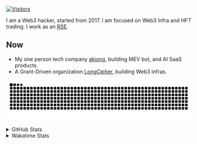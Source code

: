 <!-- markdownlint-disable MD041 MD010 MD033 -->
[![Visitors](https://api.visitorbadge.io/api/daily?path=Akagi201%2FAkagi201&label=Visitors%20Today&countColor=%2337d67a)](https://visitorbadge.io/status?path=Akagi201%2FAkagi201)

I am a Web3 hacker, started from 2017. I am focused on Web3 Infra and HFT trading.
I work as an [RSE](https://us-rse.org/about/what-is-an-rse/).

## Now

* My one person tech company [akjong](https://github.com/akjong), building MEV bot, and AI SaaS products.
* A Grant-Driven organization [LongCipher](https://github.com/longcipher), building Web3 infras.

[![github contribution grid snake animation](https://raw.githubusercontent.com/Akagi201/Akagi201/output/github-contribution-grid-snake.svg#gh-light-mode-only)](https://github.com/Akagi201)

<details>
<summary>GitHub Stats</summary>
  <a href="https://github.com/Akagi201"><img alt="Profile Detail" src="https://raw.githubusercontent.com/Akagi201/Akagi201/master/profile-summary-card-output/dracula/0-profile-details.svg" /></a>
  <a href="https://github.com/Akagi201"><img alt="Github Stats" src="https://raw.githubusercontent.com/Akagi201/Akagi201/master/profile-summary-card-output/dracula/3-stats.svg" /></a>
  <a href="https://github.com/Akagi201"><img alt="Lang By Commits" src="https://raw.githubusercontent.com/Akagi201/Akagi201/master/profile-summary-card-output/dracula/2-most-commit-language.svg" /></a>
</details>

<details>
<summary>Wakatime Stats</summary>
<br>

<!--START_SECTION:waka-->

```txt
From: 04 April 2025 - To: 11 April 2025

Total Time: 43 hrs 27 mins

Other              25 hrs 20 mins  ██████████████▓░░░░░░░░░░   58.32 %
Rust               4 hrs 15 mins   ██▒░░░░░░░░░░░░░░░░░░░░░░   09.80 %
TypeScript         3 hrs 29 mins   ██░░░░░░░░░░░░░░░░░░░░░░░   08.02 %
Markdown           2 hrs 11 mins   █▒░░░░░░░░░░░░░░░░░░░░░░░   05.05 %
sh                 2 hrs 5 mins    █▒░░░░░░░░░░░░░░░░░░░░░░░   04.81 %
XML                1 hr 21 mins    ▓░░░░░░░░░░░░░░░░░░░░░░░░   03.11 %
Solidity           54 mins         ▓░░░░░░░░░░░░░░░░░░░░░░░░   02.08 %
JavaScript         40 mins         ▒░░░░░░░░░░░░░░░░░░░░░░░░   01.57 %
JSON               40 mins         ▒░░░░░░░░░░░░░░░░░░░░░░░░   01.56 %
Python             25 mins         ▒░░░░░░░░░░░░░░░░░░░░░░░░   00.97 %
```

<!--END_SECTION:waka-->

</details>
